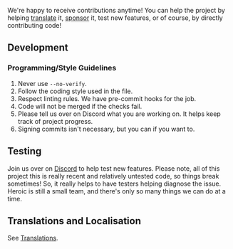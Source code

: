 We're happy to receive contributions anytime!
You can help the project by helping [translate](Translations.md) it, [sponsor](https://github.com/Heroic-Games-Launcher/HeroicGamesLauncher/blob/main/Support.md) it, test new features, or of course, by directly contributing code!

## Development

### Programming/Style Guidelines

1. Never use `--no-verify`.
2. Follow the coding style used in the file.
3. Respect linting rules. We have pre-commit hooks for the job.
4. Code will not be merged if the checks fail.
5. Please tell us over on Discord what you are working on. It helps keep track of project progress.
6. Signing commits isn't necessary, but you can if you want to.

## Testing
Join us over on [Discord](https://discord.gg/rHJ2uqdquK) to help test new features.
Please note, all of this project this is really recent and relatively untested code, so things break sometimes!
So, it really helps to have testers helping diagnose the issue. Heroic is still a small team, and there's only so many things we can do at a time.

## Translations and Localisation
See [Translations](Translations.md).
